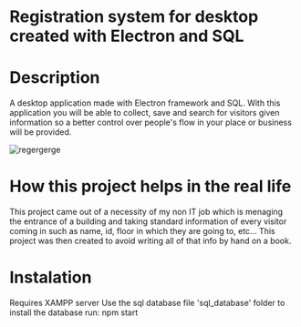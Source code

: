 # Registration system for desktop created with Electron and SQL

# Description
A desktop application made with Electron framework and SQL. With this application you will be able to collect, save and search for visitors given information so a better control over people's flow in your place or business will be provided.


![regergerge](https://user-images.githubusercontent.com/99507279/232141237-4cbd7257-0b5d-4ac1-be1d-94021afbb13c.PNG)




# How this project helps in the real life
This project came out of a necessity of my non IT job which is menaging the entrance of a building and taking standard information of every visitor coming in such as name, id, floor in which they are going to, etc... 
This project was then created to avoid writing all of that info by hand on a book.


# Instalation
Requires XAMPP server
Use the sql database file 'sql_database' folder to install the database
run: npm start

